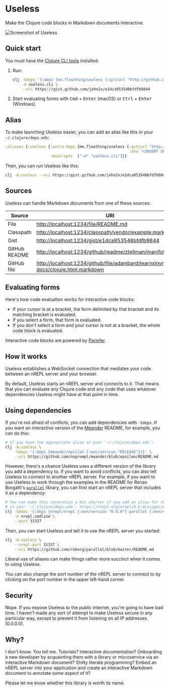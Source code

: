 Useless
=======

Make the Clojure code blocks in Markdown documents interactive.

![Screenshot of Useless](https://gist.githubusercontent.com/eerohele/b4c84928cc9cdb664cb97b39eaf14688/raw/486a31f96ab50f6fdf7a6190216405a615105bb0/useless.png)

## Quick start

You must have the [Clojure CLI tools](https://www.clojure.org/guides/getting_started#_clojure_installer_and_cli_tools) installed.

1. Run:

    ```bash
    clj -Sdeps '{:deps {me.flowthing/useless {:git/url "http://github.com/eerohele/useless" :sha "1a947ca9d21c36307184c8a123f9407945fadc31"}}}' \
        -m useless.cli \
        --uri https://gist.github.com/john2x/e1dca953548bfdfb9844
    ```

1. Start evaluating forms with <kbd>Cmd</kbd> + <kbd>Enter</kbd> (macOS) or <kbd>Ctrl</kbd> + <kbd>Enter</kbd> (Windows).

## Alias

To make launching Useless easier, you can add an alias like this in your `~/.clojure/deps.edn`:

```clojure
:aliases {:useless {:extra-deps {me.flowthing/useless {:git/url "http://github.com/eerohele/useless"
                                                       :sha "<INSERT SHA HERE>"}}
                    :main-opts  ["-m" "useless.cli"]}}
```

Then, you can run Useless like this:

```bash
clj -A:useless --uri https://gist.github.com/john2x/e1dca953548bfdfb9844
```
   
## Sources

Useless can handle Markdown documents from one of these sources:

| Source | URI |
|------|-------|
| File | [http://localhost:1234/file/README.md](http://localhost:1234/file/README.md) |
| Classpath | [http://localhost:1234/classpath/vendor/example.markdown](http://localhost:1234/classpath/vendor/example.markdown) |
| Gist | [http://localhost:1234/gist/e1dca953548bfdfb9844](http://localhost:1234/gist/e1dca953548bfdfb9844) |
| GitHub README | [http://localhost:1234/github/readme/ztellman/manifold](http://localhost:1234/github/readme/ztellman/manifold) |
| GitHub file | [http://localhost:1234/github/file/adambard/learnxinyminutes-docs/clojure.html.markdown](http://localhost:1234/github/file/adambard/learnxinyminutes-docs/clojure.html.markdown) |

## Evaluating forms

Here's how code evaluation works for interactive code blocks:

- If your cursor is at a bracket, the form delimited by that bracket and its
matching bracket is evaluated.
- If you select a form, that form is evaluated.
- If you don't select a form and your cursor is not at a bracket, the whole code
block is evaluated.

Interactive code blocks are powered by [Parinfer](https://shaunlebron.github.io/parinfer/).

## How it works

Useless establishes a WebSocket connection that mediates your code between an
nREPL server and your browser.

By default, Useless starts an nREPL server and connects to it. That means that
you can evaluate any Clojure code and any code that uses whatever dependencies
Useless might have at that point in time.

## Using dependencies

If you're not afraid of conflicts, you can add dependencies with `-Sdeps`. If
you want an interactive version of the
[Meander](https://github.com/noprompt/meander) README, for example, you can do
this:

```bash
# If you have the appropriate alias in your `~/.clojure/deps.edn`:  
clj -A:useless \
    -Sdeps '{:deps {meander/epsilon {:mvn/version "RELEASE"}}}' \
    --uri https://github.com/noprompt/meander/blob/epsilon/README.md
```

However, there's a chance Useless uses a different version of the library you
add a dependency to. If you want to avoid conflicts, you can also tell Useless
to connect to another nREPL server. For example, if you want to use Useless to
work through the examples in the README for Renzo Borgatti's
[`parallel`](https://github.com/reborg/parallel) library, you can first start an
nREPL server that includes it as a dependency:

```bash
# You can make this invocation a bit shorter if you add an alias for nREPL
# in your `~/.clojure/deps.edn`: https://nrepl.org/nrepl/0.6.0/usage/server.html
clj -Sdeps '{:deps {nrepl/nrepl {:mvn/version "0.6.0"} parallel {:mvn/version "RELEASE"}}}' \
    -m nrepl.cmdline \
    --port 31337
```

Then, you can start Useless and tell it to use the nREPL server you started:

```bash
clj -A:useless \
    --nrepl-port 31337 \
    --uri https://github.com/reborg/parallel/blob/master/README.md
```

Liberal use of aliases can make things rather more succinct when it comes to
using Useless.

You can also change the port number of the nREPL server to connect to by
clicking on the port number in the upper left-hand corner.

## Security

Nope. If you expose Useless to the public internet, you're going to have bad
time. I haven't made any sort of attempt to make Useless secure in any
particular way, except to prevent it from listening on all IP addresses
(0.0.0.0).

## Why?

I don't know. You tell me. Tutorials? Interactive documentation? Onboarding a
new developer by acquainting them with a library or microservice via an
interactive Markdown document? Shitty literate programming? Embed an nREPL
server into your application and create an interactive Markdown document
to annotate some aspect of it?

Please let me know whether this library is worth its name.
